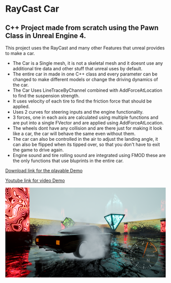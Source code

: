 # RayCast Car
## C++ Project made from scratch using the Pawn Class in Unreal Engine 4.

This project uses the RayCast and many other Features that unreal provides to make a car.

- The Car is a Single mesh, it is not a skeletal mesh and it doesnt use any additional tire data and other stuff that unreal uses by default.
- The entire car in made in one C++ class and every parameter can be changed to make different models or change the driving dynamics of the car.
- The Car Uses LineTraceByChannel combined with AddForceAtLocation to find the suspension strength.
- It uses velocity of each tire to find the friction force that should be applied.
- Uses 2 curves for steering inputs and the engine functionality. 
- 3 forces, one in each axis are calculated using multiple functions and are put into a single FVector and are applied using AddForceAtLocation.
- The wheels dont have any collision and are there just for making it look like a car, the car will behave the same even without them.
- The car can also be controlled in the air to adjust the landing angle, it can also be flipped when its tipped over, so that you don't have to exit the game to drive again.
- Engine sound and tire rolling sound are integrated using FMOD these are the only functions that use bluprints in the entire car.



[Download link for the playable Demo](https://www.mediafire.com/file/78sxf5qe13k6gyy/RayCast+Car.zip/file)

[Youtube link for video Demo](https://www.youtube.com/watch?v=L8TCZViTOac)

![](Screenshot%20(98).png)
